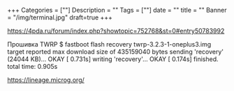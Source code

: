 +++
Categories = [""]
Description = ""
Tags = [""]
date = ""
title = ""
Banner = "/img/terminal.jpg"
draft=true
+++

https://4pda.ru/forum/index.php?showtopic=752768&st=0#entry50783992



Прошивка TWRP
$ fastboot flash recovery twrp-3.2.3-1-oneplus3.img
target reported max download size of 435159040 bytes
sending 'recovery' (24044 KB)...
OKAY [  0.731s]
writing 'recovery'...
OKAY [  0.174s]
finished. total time: 0.905s



https://lineage.microg.org/

